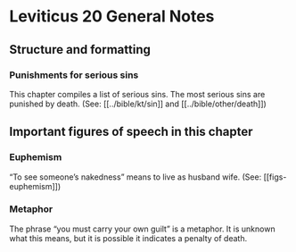 # Leviticus 20 General Notes
## Structure and formatting

### Punishments for serious sins

This chapter compiles a list of serious sins. The most serious sins are punished by death. (See: [[../bible/kt/sin]] and [[../bible/other/death]])

## Important figures of speech in this chapter

### Euphemism

“To see someone’s nakedness” means to live as husband wife. (See: [[figs-euphemism]])

### Metaphor
The phrase “you must carry your own guilt” is a metaphor. It is unknown what this means, but it is possible it indicates a penalty of death.